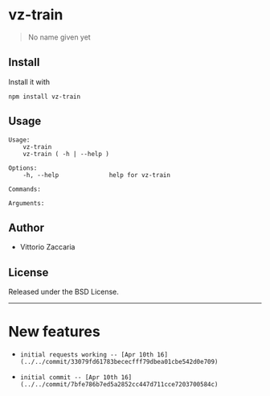 # vz-train
> No name given yet

## Install

Install it with

```
npm install vz-train
```
## Usage

```
Usage:
    vz-train
    vz-train ( -h | --help )

Options:
    -h, --help              help for vz-train

Commands:

Arguments:

```

## Author

* Vittorio Zaccaria

## License
Released under the BSD License.

***



# New features

-     initial requests working -- [Apr 10th 16](../../commit/33079fd61783bececfff79dbea01cbe542d0e709)
-     initial commit -- [Apr 10th 16](../../commit/7bfe786b7ed5a2852cc447d711cce7203700584c)
